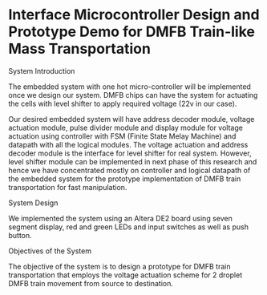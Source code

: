 # Interface Microcontroller Design and Prototype Demo for DMFB Train-like Mass Transportation

System Introduction

The embedded system with one hot micro-controller will be implemented once we design our system. DMFB chips can have the system for actuating the cells with level shifter to apply required voltage (22v in our case). 

Our desired embedded system will have address decoder module, voltage actuation module, pulse divider module and display module for voltage actuation using controller with FSM (Finite State Melay Machine) and datapath with all the logical modules. The voltage actuation and address decoder module is the interface for level shifter for real system. However, level shifter module can be implemented in next phase of this research and hence we have concentrated mostly on controller and logical datapath of the embedded system for the prototype implementation of  DMFB train transportation for fast manipulation.

System Design

We implemented the system using an Altera DE2 board using seven segment display, red and green LEDs and input switches as well as push button.

Objectives of the System

The objective of the system is to design a prototype for DMFB train transportation that employs the voltage actuation scheme for 2 droplet DMFB train movement from source to destination.
